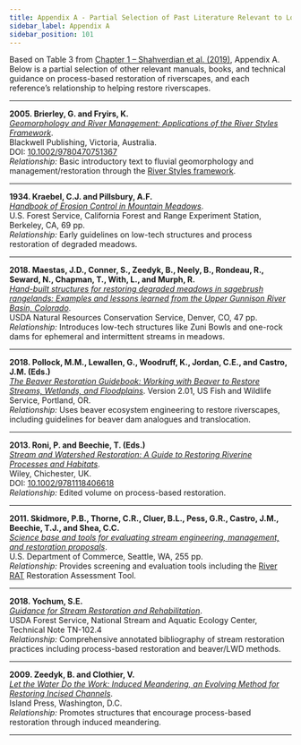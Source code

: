 ```yaml
---
title: Appendix A - Partial Selection of Past Literature Relevant to Low-Tech Restoration
sidebar_label: Appendix A
sidebar_position: 101
---
```




Based on Table 3 from [Chapter 1 – Shahverdian et al. (2019)](/manual/chap01), Appendix A. Below is a partial selection of other relevant manuals, books, and technical guidance on process-based restoration of riverscapes, and each reference’s relationship to helping restore riverscapes.

---

**2005. Brierley, G. and Fryirs, K.**  
[*Geomorphology and River Management: Applications of the River Styles Framework*](https://onlinelibrary.wiley.com/doi/book/10.1002/9780470751367).  
Blackwell Publishing, Victoria, Australia.  
DOI: [10.1002/9780470751367](http://dx.doi.org/10.1002/9780470751367)  
*Relationship:* Basic introductory text to fluvial geomorphology and management/restoration through the [River Styles framework](http://riverstyles.com).

---

**1934. Kraebel, C.J. and Pillsbury, A.F.**  
[*Handbook of Erosion Control in Mountain Meadows*](https://s3-us-west-2.amazonaws.com/etalweb.joewheaton.org/Workshops/CheapCheerful/2018/NRCS/Resources/Handbook+of+erosion+control+in+mountain+meadows.pdf).  
U.S. Forest Service, California Forest and Range Experiment Station, Berkeley, CA, 69 pp.  
*Relationship:* Early guidelines on low-tech structures and process restoration of degraded meadows.

---

**2018. Maestas, J.D., Conner, S., Zeedyk, B., Neely, B., Rondeau, R., Seward, N., Chapman, T., With, L., and Murph, R.**  
[*Hand-built structures for restoring degraded meadows in sagebrush rangelands: Examples and lessons learned from the Upper Gunnison River Basin, Colorado*](http://www.sagegrouseinitiative.com/wp-content/uploads/2018/05/CO-NRCS_Range_Technical_Note_40_Gunnison_Zeedyk-Structures_5-18.pdf).  
USDA Natural Resources Conservation Service, Denver, CO, 47 pp.  
*Relationship:* Introduces low-tech structures like Zuni Bowls and one-rock dams for ephemeral and intermittent streams in meadows.

---

**2018. Pollock, M.M., Lewallen, G., Woodruff, K., Jordan, C.E., and Castro, J.M. (Eds.)**  
[*The Beaver Restoration Guidebook: Working with Beaver to Restore Streams, Wetlands, and Floodplains*](http://www.fws.gov/oregonfwo/ToolsForLandowners/RiverScience/Beaver.asp). Version 2.01, US Fish and Wildlife Service, Portland, OR.  
*Relationship:* Uses beaver ecosystem engineering to restore riverscapes, including guidelines for beaver dam analogues and translocation.

---

**2013. Roni, P. and Beechie, T. (Eds.)**  
[*Stream and Watershed Restoration: A Guide to Restoring Riverine Processes and Habitats*](https://onlinelibrary.wiley.com/doi/book/10.1002/9781118406618).  
Wiley, Chichester, UK.  
DOI: [10.1002/9781118406618](http://dx.doi.org/10.1002/9781118406618)  
*Relationship:* Edited volume on process-based restoration.

---

**2011. Skidmore, P.B., Thorne, C.R., Cluer, B.L., Pess, G.R., Castro, J.M., Beechie, T.J., and Shea, C.C.**  
[*Science base and tools for evaluating stream engineering, management, and restoration proposals*](https://repository.library.noaa.gov/view/noaa/4020).  
U.S. Department of Commerce, Seattle, WA, 255 pp.  
*Relationship:* Provides screening and evaluation tools including the [River RAT](https://www.webapps.nwfsc.noaa.gov/apex/f?p=275:1::::::) Restoration Assessment Tool.

---

**2018. Yochum, S.E.**  
[*Guidance for Stream Restoration and Rehabilitation*](https://www.fs.fed.us/biology/nsaec/assets/yochumusfs-nsaec-tn102-4guidancestreamrestoration.pdf).  
USDA Forest Service, National Stream and Aquatic Ecology Center, Technical Note TN-102.4  
*Relationship:* Comprehensive annotated bibliography of stream restoration practices including process-based restoration and beaver/LWD methods.

---

**2009. Zeedyk, B. and Clothier, V.**  
[*Let the Water Do the Work: Induced Meandering, an Evolving Method for Restoring Incised Channels*](https://www.chelseagreen.com/product/let-the-water-do-the-work/).  
Island Press, Washington, D.C.  
*Relationship:* Promotes structures that encourage process-based restoration through induced meandering.

---
